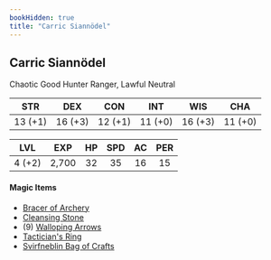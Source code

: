 ```yaml
---
bookHidden: true
title: "Carric Siannödel"
---
```


## Carric Siannödel

Chaotic Good Hunter Ranger, Lawful Neutral

|  STR  |  DEX  |  CON  |  INT  |  WIS  |  CHA  |
|:-----:|:-----:|:-----:|:-----:|:-----:|:-----:|
|13 (+1)|16 (+3)|12 (+1)|11 (+0)|16 (+3)|11 (+0)|

|  LVL  |  EXP  |   HP  |  SPD  |   AC  |  PER  |
|:-----:|:-----:|:-----:|:-----:|:-----:|:-----:|
| 4 (+2)|  2,700|   32  |   35  |   16  |   15  |

#### Magic Items 

- [Bracer of Archery](https://dnd5e.wikidot.com/wondrous-items:bracers-of-archery)
- [Cleansing Stone](https://dnd5e.wikidot.com/wondrous-items:cleansing-stone)
- (9) [Walloping Arrows](https://dnd5e.wikidot.com/wondrous-items:walloping-ammunition)
- [Tactician's Ring](/items-tacticians-ring/)
- [Svirfneblin Bag of Crafts](/items-bag-of-crafts/)
